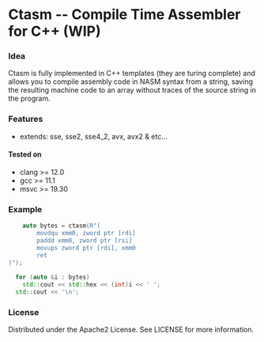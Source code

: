 # Ctasm -- Compile Time Assembler for C++ (WIP)

### Idea
Ctasm is fully implemented in C++ templates (they are turing complete) and allows you to compile assembly code in NASM syntax from a string, saving the resulting machine code to an array without traces of the source string in the program.
### Features 
- extends: sse, sse2, sse4_2, avx, avx2 & etc...

#### Tested on
* clang >= 12.0
* gcc >= 11.1
* msvc >= 19.30

### Example 
``` c++
    auto bytes = ctasm(R"(
        movdqu xmm0, zword ptr [rdi]
        paddd xmm0, zword ptr [rsi]
        movups zword ptr [rdi], xmm0
        ret
)");
    
  for (auto &i : bytes)
    std::cout << std::hex << (int)i << ' ';
  std::cout << '\n';
```
### License
Distributed under the Apache2 License. See LICENSE for more information. 